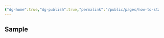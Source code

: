 ```yaml
---
{"dg-home":true,"dg-publish":true,"permalink":"/public/pages/how-to-start-in-it/","tags":["gardenEntry"],"dgPassFrontmatter":true,"noteIcon":""}
---
```



## Sample
